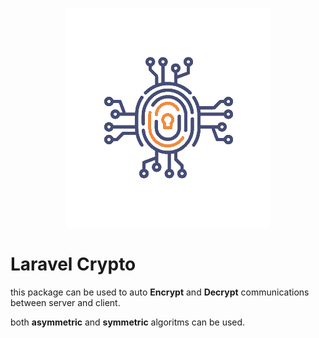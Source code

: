 <p align="center"><img src="resources/images/crypto.png?raw=true"></p>

# Laravel Crypto

this package can be used to auto **Encrypt** and **Decrypt** communications between server and client.

both **asymmetric** and **symmetric** algoritms can be used.
